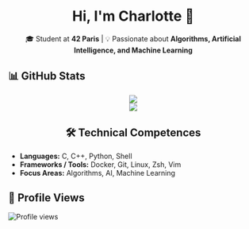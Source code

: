 <h1 align="center">
Hi, I'm Charlotte 👋
</h1>
<p align="center">
🎓 Student at <b>42 Paris</b> | 💡 Passionate about <b>Algorithms, Artificial Intelligence, and Machine Learning</b>  
</p>

## 📊 GitHub Stats
<p align="center">
  <img src="https://github-readme-stats.vercel.app/api?username=Roychrltt&show_icons=true&theme=nord" />
  <br/>
  <img src="https://github-readme-stats.vercel.app/api/top-langs/?username=Roychrltt&layout=compact&theme=nord" />
</p>

<h2 align="center">🛠️ Technical Competences</h2>

- **Languages:** C, C++, Python, Shell  
- **Frameworks / Tools:** Docker, Git, Linux, Zsh, Vim
- **Focus Areas:** Algorithms, AI, Machine Learning


## 👀 Profile Views
![Profile views](https://komarev.com/ghpvc/?username=Roychrltt&color=blueviolet)










